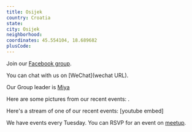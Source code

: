 ```yaml
---
title: Osijek
country: Croatia
state: 
city: Osijek
neighborhood: 
coordinates: 45.554104, 18.689682
plusCode:
---
```

Join our [Facebook group](https://www.facebook.com/groups/free.code.camp.osijek).

You can chat with us on [WeChat](wechat URL).

Our Group leader is [Miya](freecodecamp.org/miya)

Here are some pictures from our recent events:
![]().

Here's a stream of one of our recent events:
[youtube embed]

We have events every Tuesday. You can RSVP for an event on [meetup](meetupurl).
